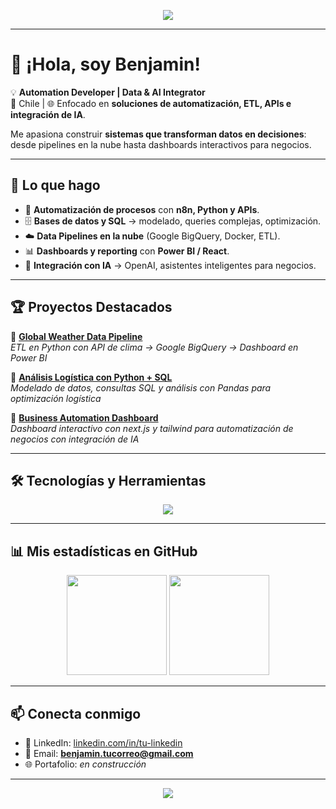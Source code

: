 <!-- Banner superior -->
<p align="center">
  <img src="https://capsule-render.vercel.app/api?type=waving&color=0:0f3443,100:34e89e&height=200&section=header&text=Benjamin%20Millalonco%20👨‍💻&fontSize=40&fontColor=ffffff&animation=fadeIn&fontAlignY=35" />
</p>

---

# 👋 ¡Hola, soy Benjamin!

💡 **Automation Developer | Data & AI Integrator**  
📍 Chile | 🌐 Enfocado en **soluciones de automatización, ETL, APIs e integración de IA**.  

Me apasiona construir **sistemas que transforman datos en decisiones**: desde pipelines en la nube hasta dashboards interactivos para negocios.  

---

## 🚀 Lo que hago
- 🔌 **Automatización de procesos** con **n8n, Python y APIs**.  
- 🗄️ **Bases de datos y SQL** → modelado, queries complejas, optimización.  
- ☁️ **Data Pipelines en la nube** (Google BigQuery, Docker, ETL).  
- 📊 **Dashboards y reporting** con **Power BI / React**.  
- 🤖 **Integración con IA** → OpenAI, asistentes inteligentes para negocios.  

---

## 🏆 Proyectos Destacados

🔹 [**Global Weather Data Pipeline**](https://github.com/hxcCoder/global-weather-pipeline)  
*ETL en Python con API de clima → Google BigQuery → Dashboard en Power BI*  

🔹 [**Análisis Logística con Python + SQL**](https://github.com/hxcCoder/analisis-logistica-python)  
*Modelado de datos, consultas SQL y análisis con Pandas para optimización logística*  

🔹 [**Business Automation Dashboard**](https://github.com/hxcCoder/business-automation-dashboard)  
*Dashboard interactivo con next.js y tailwind para automatización de negocios con integración de IA*  

---

## 🛠️ Tecnologías y Herramientas

<p align="center">
  <img src="https://skillicons.dev/icons?i=python,js,react,docker,mysql,postgresql,git,github,linux,vscode,django,nextjs,tailwind,html,css,php,gcp" /><br/>
</p>

---

## 📊 Mis estadísticas en GitHub

<p align="center">
  <img src="https://github-readme-stats.vercel.app/api?username=hxcCoder&show_icons=true&theme=radical" height="160" />
  <img src="https://github-readme-stats.vercel.app/api/top-langs/?username=hxcCoder&layout=compact&theme=radical" height="160" />
</p>

---

## 📫 Conecta conmigo

- 💼 LinkedIn: [linkedin.com/in/tu-linkedin](https://linkedin.com)  
- 📧 Email: **benjamin.tucorreo@gmail.com**  
- 🌐 Portafolio: *en construcción*  

---

<p align="center">
  <img src="https://capsule-render.vercel.app/api?type=waving&color=0:0f3443,100:34e89e&height=100&section=footer"/>
</p>
